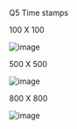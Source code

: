 Q5 Time stamps

100 X 100



![image](https://github.com/ukkashah11/PF-Fall-2023/assets/115150510/185b5381-6bf9-46d9-a177-51bfa761881a)


500 X 500



![image](https://github.com/ukkashah11/PF-Fall-2023/assets/115150510/7194ac8b-2ffa-4e46-95ca-c05e7f5f7e6d)


800 X 800



![image](https://github.com/ukkashah11/PF-Fall-2023/assets/115150510/566c8415-3610-437f-85e3-250bdf4f6346)
